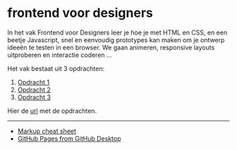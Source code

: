 # frontend voor designers

In het vak Frontend voor Designers leer je hoe je met HTML en CSS, en een beetje Javascript, snel en eenvoudig prototypes kan maken om je ontwerp ideeën te testen in een browser. We gaan animeren, responsive layouts uitproberen en interactie coderen ...

Het vak bestaat uit 3 opdrachten:

1. [Opdracht 1](opdracht1/)
2. [Opdracht 2](opdracht2/)
3. [Opdracht 3](opdracht3/)

Hier de [url](https://koopreynders.github.io/frontendvoordesigners/) met de opdrachten. 

---
- [Markup cheat sheet](https://github.com/adam-p/markdown-here/wiki/Markdown-Cheatsheet)
- [GitHub Pages from GitHub Desktop](https://services.github.com/on-demand/github-desktop/)
